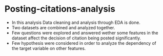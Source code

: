 # Posting-citations-analysis
- In this analysis Data cleaning and analysis through EDA is done.
- Two datasets are combined and analyzed together.
- Few questions were explored and answered wether some features in the dataset affect the decision of citation being posted significantly.
- Few hypothesis were considered in order to analyze the dependency of the target variable on other features.
